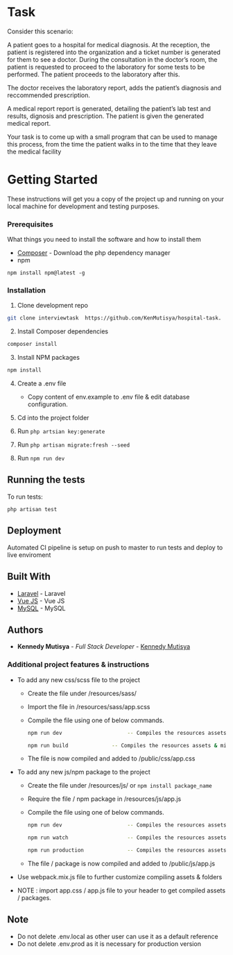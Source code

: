 # Task
Consider this scenario:

A patient goes to a hospital for medical diagnosis. At the reception, the patient is registered into the organization and a ticket number is generated for them to see a doctor. During the consultation in the doctor’s room, the patient is requested to proceed to the laboratory for some tests to be performed. The patient proceeds to the laboratory after this.


The doctor receives the laboratory report, adds the patient’s diagnosis and reccommended prescription.


A medical report report is generated, detailing the patient’s lab test and results, dignosis and prescription. The patient is given the generated medical report.


Your task is to come up with a  small program that can be used to manage this process, from the time the patient walks in to the time that they leave the medical facility
# Getting Started

These instructions will get you a copy of the project up and running on your local machine for development and testing purposes.

### Prerequisites
What things you need to install the software and how to install them

* [Composer](https://getcomposer.org/download/) - Download the php dependency manager
* npm
```
npm install npm@latest -g
```
### Installation

1. Clone  development repo
```sh
git clone interviewtask  https://github.com/KenMutisya/hospital-task.
```
2. Install Composer dependencies
```sh
composer install
```
3. Install NPM packages
```sh
npm install
```
4. Create a .env file
    * Copy content of env.example  to .env  file & edit database configuration.

5. Cd into the project folder

5. Run `php artsian key:generate`

6. Run `php artisan migrate:fresh --seed` 

7. Run `npm run dev`

## Running the tests

To run tests:

`php artisan test`

## Deployment
Automated CI pipeline is setup on push to master to run tests and deploy to live enviroment

## Built With

* [Laravel](http://www.laravel.com/) - Laravel
* [Vue JS](https://maven.apache.org/) - Vue JS
* [MySQL](https://www.mysql.com/) - MySQL

## Authors

* **Kennedy Mutisya** - *Full Stack Developer* - [Kennedy Mutisya](https://github.com/kenmush)

### Additional project features & instructions

* To add any new css/scss file to the project

    * Create the file under /resources/sass/
    * Import the file in /resources/sass/app.scss
    * Compile the file using one of below commands.

         ```sh
         npm run dev                     -- Compiles the resources assets        
         ```
         ```sh
         npm run build              -- Compiles the resources assets & minifies them
         ```
    * The file is now compiled and added to /public/css/app.css

* To add any new js/npm package to the project

    * Create the file under /resources/js/    or   ``` npm install package_name ```
    * Require the file / npm package in /resources/js/app.js
    * Compile the file using one of below commands.

         ```sh
         npm run dev                     -- Compiles the resources assets        
         ```
         ```sh
         npm run watch                   -- Compiles the resources assets & watch for further changes
         ```
         ```sh
         npm run production              -- Compiles the resources assets & minifies them
         ```
    * The file / package is now compiled and added to /public/js/app.js

* Use webpack.mix.js file to further customize compiling assets & folders

* NOTE : import app.css / app.js file to your header to get compiled assets / packages.

## Note

* Do not delete .env.local  as other user can use it as a default reference
* Do not delete  .env.prod  as it is necessary for production version